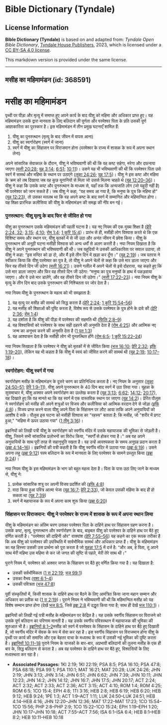 # Bible Dictionary (Tyndale)

## License Information

**Bible Dictionary (Tyndale)** is based on and adapted from: _Tyndale Open Bible Dictionary_, [Tyndale House Publishers](https://tyndaleopenresources.com/), 2023, which is licensed under a [CC BY-SA 4.0 license](https://creativecommons.org/licenses/by-sa/4.0/legalcode.en).

This markdown version is provided under the same license.



--------------------------------

## मसीह का महिमामंडन (id: 368591)

मसीह का महिमामंडन
=================

पृथ्वी पर पीड़ा और मृत्यु में समाप्त हुए अपने कार्य के बाद यीशु को महिमा और अधिकार प्राप्त हुए। यह महिमामंडन उसके द्वारा मानवता के लिए बलिदान की पूर्णता और परमेश्वर पिता के प्रति उसकी पूर्ण आज्ञाकारिता का पुरस्कार है। इस महिमामंडन में तीन प्रमुख घटनाएँ शामिल हैं:

1. यीशु का पुनरुत्थान (मृत्यु के बाद जीवन में वापस आना)
2. यीशु का स्वर्गारोहण (स्वर्ग में जाना)
3. स्वर्ग में यीशु का सिंहासन पर विराजमान होना (परमेश्वर के राज्य में शासक के रूप में अपना स्थान लेना)

अपने सांसारिक सेवाकाल के दौरान, यीशु ने भविष्यवाणी की थी कि वह कष्ट सहेगा, मरेगा और दफनाया जाएगा ([मत्ती 20:28](https://ref.ly/Matt20:28); [यूह 3:14](https://ref.ly/John3:14); [6:51](https://ref.ly/John6:51); [10:11](https://ref.ly/John10:11))। उसने यह भी भविष्यवाणी की थी कि परमेश्वर पिता उसे स्वर्ग में सामर्थ और महिमा के स्थान पर उठाएंगे ([लूका 24:26](https://ref.ly/Luke24:26); [यूह 17:5](https://ref.ly/John17:5))। यीशु ने इस कष्ट और महिमा के क्रम को तब दिखाया जब वह कुछ यूनानियों से मिला जो उससे मिलना चाहते थे ([यूह 12:20–36](https://ref.ly/John12:20-John12:36))। यीशु ने कहा कि उसके कष्ट और पुनरुत्थान के माध्यम से, यहाँ तक कि अन्यजाति लोग (जो यहूदी नहीं है) भी परमेश्वर को जान सकते हैं। जब यीशु ने कहा, “वह समय आ गया है, कि मनुष्य के पुत्र कि महिमा हो” ([यूह 12:23](https://ref.ly/John12:23)), तो उसका मतलब था कि वह अपने कष्ट के बाद स्वर्ग में सम्मानित और महिमान्वित होगा। यह शिक्षा प्रारंभिक कलीसिया की यीशु के महिमामंडन की समझ की नींव बन गई।

### पुनरुत्थान: यीशु मृत्यु के बाद फिर से जीवित हो गया

यीशु का पुनरुत्थान उसके महिमामंडन की पहली घटना है। यह नए नियम की एक मुख्य शिक्षा है ([प्रेरि 2:24, 32](https://ref.ly/Acts2:24,Acts2:32); [3:15](https://ref.ly/Acts3:15); [4:10](https://ref.ly/Acts4:10); [रोम 1:4](https://ref.ly/Rom1:4); [1 कुरि 15:4](https://ref.ly/1Cor15:4))। प्रारंभ से ही, मसीही लोग विश्वास करते थे कि एक विशिष्ट समय और स्थान पर, यीशु मृतकों में से जी उठा और अनंत जीवन में प्रवेश किया। यीशु के पुनरुत्थान की अनूठी घटना मसीही विश्वास को अन्य धर्मों से अलग करती है। नया नियम दिखाता है कि यीशु ने अपने पुनरुत्थान की भविष्यवाणी की थी। जब यहूदियों ने उसकी आधिकारिता पर सवाल उठाया, तो यीशु ने कहा: “इस मन्दिर को ढा दो, और मैं इसे तीन दिन में खड़ा कर दूँगा।” ([यूह 2:19](https://ref.ly/John2:19))। जब पतरस ने स्वीकार किया कि यीशु परमेश्वर का पुत्र है, तो यीशु ने अपने चेलों से कहा कि उसे मार डाला जाएगा और फिर वह तीसरे दिन जी उठेगा ([मत्ती 16:21](https://ref.ly/Matt16:21))। उसने गलील में अपने चेलों से इसे दोहराया, यह कहते हुए कि उसे मार डाला जाएगा और फिर वह तीसरे दिन जी उठेगा: “मनुष्य का पुत्र मनुष्यों के हाथ में पकड़वाया जाएगा। और वे उसे मार डालेंगे, और वह तीसरे दिन जी उठेगा।” ([मत्ती 17:22–23](https://ref.ly/Matt17:22-Matt17:23))। नया नियम यीशु के मृत्यु के तीन दिन बाद उसके पुनरुत्थान की निश्चितता पर जोर देता है।

नया नियम यीशु के पुनरुत्थान के महत्व को भी समझाता है:

1. यह मृत्यु पर मसीह की सामर्थ को सिद्ध करता है ([प्रेरि 2:24](https://ref.ly/Acts2:24); [1 कुरि 15:54–56](https://ref.ly/1Cor15:54-1Cor15:56))
2. यह मसीह की शिक्षाओं की पुष्टि करता है, विशेष रूप से उसके परमेश्वर के पुत्र होने के दावे की ([प्रेरि 2:36](https://ref.ly/Acts2:36); [रोम 1:4](https://ref.ly/Rom1:4))
3. यह दर्शाता है कि यीशु की पीड़ा में परमेश्वर की सहमति थी ([फिलि 2:8–9](https://ref.ly/Phil2:8-Phil2:9))
4. यह विश्वासियों को परमेश्वर के साथ सही ठहरने की अनुमति देता है ([रोम 4:25](https://ref.ly/Rom4:25)) और आत्मिक नए जन्म का अनुभव करने की अनुमति देता है ([1 पत 1:3](https://ref.ly/1Pet1:3))
5. यह आश्वासन देता है कि मसीही लोग भी पुनरुत्थित होंगे ([रोम 6:5](https://ref.ly/Rom6:5); [1 कुरि 15:22–24](https://ref.ly/1Cor15:22-1Cor15:24))

नया नियम सिखाता है कि परमेश्वर ने यीशु को मृतकों में से जीवित किया ([भज 16:10](https://ref.ly/Ps16:10); [प्रेरि 2:32](https://ref.ly/Acts2:32); [इफि 1:19–20](https://ref.ly/Eph1:19-Eph1:20)), लेकिन यह भी कहता है कि यीशु में स्वयं को जीवित करने की सामर्थ थी ([यूह 2:19](https://ref.ly/John2:19); [10:17–18](https://ref.ly/John10:17-John10:18))।

### स्वर्गारोहण: यीशु स्वर्ग में गया

स्वर्गारोहण मसीह के महिमामंडन के दूसरे चरण का प्रतिनिधित्व करता है। नए नियम के अनुसार ([लूका 24:50–51](https://ref.ly/Luke24:50-Luke24:51); [प्रेरि 1:9–11](https://ref.ly/Acts1:9-Acts1:11)), यीशु अपने पुनरुत्थान के 40 दिन बाद स्वर्ग में उठा लिया गया। यूहन्ना के सुसमाचार में, यीशु अक्सर अपने स्वर्गारोहण का उल्लेख करता है ([यूह 3:13](https://ref.ly/John3:13); [6:62](https://ref.ly/John6:62); [14:12](https://ref.ly/John14:12); [20:17](https://ref.ly/John20:17)), यह दिखाते हुए कि वह मानते था कि वह स्वर्ग में एक वास्तविक स्थान पर जाएगा ([यूह 14:2](https://ref.ly/John14:2))। प्रेरित पौलुस ने स्वर्गारोहण को मसीह की अपने शत्रुओं पर विजय और कलीसिया को आत्मिक वरदान देने से जोड़ा ([इफि 4:8](https://ref.ly/Eph4:8))। विजय प्राप्त करने वाला यीशु अपने पिता के सिंहासन पर लौट आया ताकि अपने अनुयायियों को आशीष दे सकें। पौलुस इस घटना को मसीही विश्वास का "रहस्य" बताता है: कि मसीह, जो "शरीर में प्रगट हुआ," "महिमा में ऊपर उठाया गया" ([1 तीमु 3:16](https://ref.ly/1Tim3:16))।

इब्रानियों को लिखी पत्री यीशु के स्वर्गारोहण को स्वर्गीय मंदिर में उसके महायाजक की भूमिका से जोड़ती है। यीशु, जिसने सभी सांसारिक प्रलोभनों का विरोध किया, "स्वर्गों से होकर गया है।" अब वह अपने अनुयायियों के साथ पूरी तरह से सहानुभूति रखता है। वह उन्हें आवश्यकता के समय अनुग्रह प्रदान करता है ([इब्रा 4:14–16](https://ref.ly/Heb4:14-Heb4:16))। इब्रानियों की पत्री कहती है कि यीशु स्वर्गीय मंदिर में उठाया गया ([इब्रा 6:19](https://ref.ly/Heb6:19))। उसने अपना लहू ([इब्रा 9:12](https://ref.ly/Heb9:12)) परम बलिदान के रूप में मानवता के लिए परमेश्वर के सामने प्रस्तुत किया ([इब्रा 9:24](https://ref.ly/Heb9:24))।

नया नियम यीशु के इस महिमामंडन के भाग को बहुत महत्व देता है। पिता के पास उठा लिए जाने के माध्यम से, यीशु ने:

1. प्रत्येक सांसारिक शत्रु पर अपनी विजय प्रदर्शित की ([इफि 4:8](https://ref.ly/Eph4:8))
2. वादा किया हुआ पवित्र आत्मा भेजा ([यूह 16:7](https://ref.ly/John16:7); [प्रेरि 2:33](https://ref.ly/Acts2:33)), जो केवल उसकी महिमा के बाद ही हो सकता था ([यूह 7:39](https://ref.ly/John7:39))
3. स्वर्ग में महायाजक के रूप में अपना काम शुरू किया ([इब्रा 6:20](https://ref.ly/Heb6:20))

### सिंहासन पर विराजमान: यीशु ने परमेश्वर के राज्य में शासक के रूप में अपना स्थान लिया

यीशु के महिमामंडन का अंतिम चरण उसका परमेश्वर पिता के दाहिने हाथ पर सिंहासन ग्रहण करना है। उसके कष्ट, मृत्यु, पुनरुत्थान और स्वर्गारोहण के बाद, बाइबल यीशु को परमेश्वर के दाहिने हाथ पर बैठे हुए वर्णित करती है। "परमेश्वर की दाहिनी ओर" वाक्यांश ([प्रेरि 7:55–56](https://ref.ly/Acts7:55-Acts7:56)) यह कहने का एक रूपक तरीका है कि अब यीशु को परमेश्वर की उपस्थिति में सार्वभौमिक सामर्थ और अधिकार प्राप्त हैं। यीशु के महिमामंडन का यह हिस्सा उसकी उस प्रार्थना को पूरा करता है जो [यूहन्ना 17:5](https://ref.ly/John17:5) में दर्ज है: “और अब, हे पिता, तू अपने साथ मेरी महिमा उस महिमा से कर जो जगत की सृष्टि से पहले, मेरी तेरे साथ थी।”

पुराने नियम में, परमेश्वर को अक्सर जगत के सिंहासन पर बैठे हुए वर्णित किया गया है। यह दिखाता है:

* उसकी सर्वभौमिकता ([1 रा 22:19](https://ref.ly/1Kgs22:19); [भज 99:1](https://ref.ly/Ps99:1))
* उसका वैभव ([यशा 6:1–4](https://ref.ly/Isa6:1-Isa6:4))
* उसकी पवित्रता ([भज 47:8](https://ref.ly/Ps47:8))

पूर्वी संस्कृतियों में, किसी शासक के दाहिने हाथ पर बैठने के लिए आमंत्रित किया जाना महान सम्मान और अधिकार का प्रतीक था ([1 रा 2:19](https://ref.ly/1Kgs2:19))। पुराने नियम ने भविष्यवाणी की थी कि महिमान्वित मसीह को यह विशेष सम्मान प्राप्त होगा (देखें [भज 8:5](https://ref.ly/Ps8:5), जिसे [इब्रा 2:8](https://ref.ly/Heb2:8) में उद्धृत किया गया है; साथ ही देखें [भज 110:1](https://ref.ly/Ps110:1))।

इब्रानियों को लिखी गई पत्री मसीह के महिमामंडन पर केंद्रित है। यह उसके स्वर्गीय सिंहासन पर विराजने को उसके पूर्ण बलिदान का परिणाम मानती है। यह उसके स्वर्गीय पवित्रस्थान में महायाजक की भूमिका की शुरुआत भी है। [इब्रानियों 8:1–2](https://ref.ly/Heb8:1-Heb8:2)मसीह को स्वर्ग में परमेश्वर के सिंहासन के दाहिने हाथ पर बैठे हुए दिखाती है, जो स्वर्गीय मंदिर में सेवक के रूप में सेवा कर रहा है। इस स्वर्गीय सिंहासन पर विराजमान होना यीशु के पृथ्वी पर कार्य की समाप्ति और एक बेहतर वाचा के मध्यस्थ के रूप में उसकी नई भूमिका की पुष्टि करता है। [इब्रानियों 10:11–18](https://ref.ly/Heb10:11-Heb10:18) पुराने नियम के याजकों के बार\-बार, अप्रभावी बलिदानों की तुलना मसीह के एक ही बार के, सिद्ध बलिदान से करता है। अब वह परमेश्वर के दाहिने हाथ पर बैठे हुए, विश्वासियों के लिए मध्यस्थता कर रहा है।

* **Associated Passages:** 1KI 2:19; 1KI 22:19; PSA 8:5; PSA 16:10; PSA 47:8; PSA 68:18; PSA 99:1; PSA 110:1; MAT 16:21; MAT 20:28; LUK 24:26; JHN 2:19; JHN 3:13; JHN 3:14; JHN 6:51; JHN 6:62; JHN 7:39; JHN 10:11; JHN 12:23; JHN 14:2; JHN 14:12; JHN 16:7; JHN 17:5; JHN 20:17; ACT 2:24; ACT 2:32; ACT 2:33; ACT 2:36; ACT 3:15; ACT 4:10; ROM 1:4; ROM 4:25; ROM 6:5; 1CO 15:4; EPH 4:8; 1TI 3:16; HEB 2:8; HEB 6:19; HEB 6:20; HEB 9:12; HEB 9:24; 1PE 1:3; ACT 1:9–ACT 1:11; LUK 24:50–LUK 24:51; HEB 4:14–HEB 4:16; JHN 12:20–JHN 12:36; MAT 17:22–MAT 17:23; 1CO 15:54–1CO 15:56; PHP 2:8–PHP 2:9; 1CO 15:22–1CO 15:24; EPH 1:19–EPH 1:20; JHN 10:17–JHN 10:18; ACT 7:55–ACT 7:56; ISA 6:1–ISA 6:4; HEB 8:1–HEB 8:2; HEB 10:11–HEB 10:18


